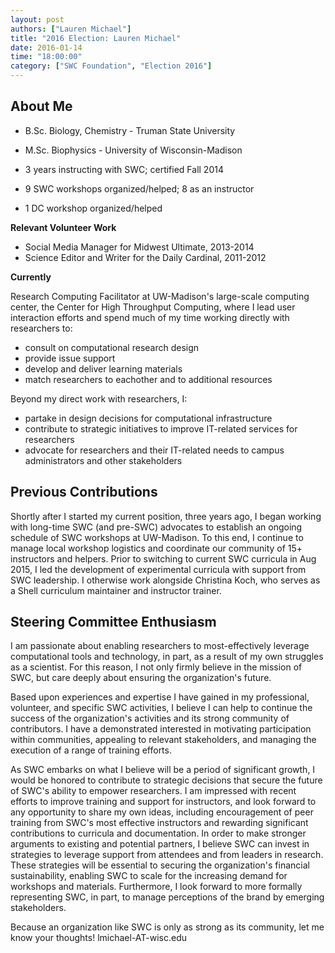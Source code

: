 ```yaml
---
layout: post
authors: ["Lauren Michael"]
title: "2016 Election: Lauren Michael"
date: 2016-01-14
time: "18:00:00"
category: ["SWC Foundation", "Election 2016"]
---
```

## About Me

- B.Sc. Biology, Chemistry - Truman State University
- M.Sc. Biophysics - University of Wisconsin-Madison

- 3 years instructing with SWC; certified Fall 2014
- 9 SWC workshops organized/helped; 8 as an instructor
- 1 DC workshop organized/helped

**Relevant Volunteer Work**

- Social Media Manager for Midwest Ultimate, 2013-2014
- Science Editor and Writer for the Daily Cardinal, 2011-2012

**Currently**

Research Computing Facilitator at UW-Madison's large-scale computing center,
the Center for High Throughput Computing, where I lead user interaction efforts
and spend much of my time working directly with researchers to:

-   consult on computational research design
-   provide issue support
-   develop and deliver learning materials
-   match researchers to eachother and to additional resources

Beyond my direct work with researchers, I:

-   partake in design decisions for computational infrastructure
-   contribute to strategic initiatives to improve IT-related services for researchers 
-   advocate for researchers and their IT-related needs to campus administrators and other stakeholders

## Previous Contributions

Shortly after I started my current position, three years ago, I
began working with long-time SWC (and pre-SWC) advocates to
establish an ongoing schedule of SWC workshops at UW-Madison. To
this end, I continue to manage local workshop logistics and coordinate
our community of 15+ instructors and helpers. Prior to switching
to current SWC curricula in Aug 2015, I led the development
of experimental curricula with support from SWC leadership.
I otherwise work alongside Christina Koch, who serves as
a Shell curriculum maintainer and instructor trainer.

## Steering Committee Enthusiasm

I am passionate about enabling researchers to most-effectively leverage
computational tools and technology, in part, as a result of my own
struggles as a scientist. For this reason, I not only firmly believe in
the mission of SWC, but care deeply about ensuring the
organization's future.

Based upon experiences and expertise I have gained in my professional,
volunteer, and specific SWC activities,
I believe I can help to continue the success of the organization's
activities and its strong community of contributors. I have a demonstrated
interested in motivating participation within communities, appealing
to relevant stakeholders, and managing the execution of a range
of training efforts.

As SWC embarks on what I believe will be a period of significant
growth, I would be honored to contribute to strategic decisions that secure
the future of SWC's ability to empower researchers. I am
impressed with recent efforts to improve training and support for instructors,
and look forward to any opportunity to share my own ideas, including
encouragement of peer training from SWC's
most effective instructors and rewarding significant contributions
to curricula and documentation. In order to make stronger arguments to
existing and potential partners, I believe SWC
can invest in strategies to leverage support from attendees and from leaders
in research. These strategies will be essential to
securing the organization's financial sustainability, enabling SWC
to scale for the increasing demand for workshops and materials.
Furthermore, I look forward to more formally representing SWC, in part,
to manage perceptions of the brand by emerging stakeholders.

Because an organization like SWC is only as strong as its community,
let me know your thoughts! lmichael-AT-wisc.edu
